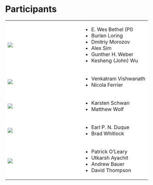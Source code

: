 # Participants
<table style="border: 0px;">
<tr style="background: #fff;"><td width="225px">
<img src="https://data.kitware.com/api/v1/item/5af07a3d8d777f0685797cd2/download"></td><td>
<ul>
<li> E. Wes Bethel (PI)
<li> Burlen Loring
<li> Dmitriy Morozov
<li> Alex Sim
<li> Gunther H. Weber
<li> Kesheng (John) Wu
</ul>
</td></tr>
<tr style="background: #fff;"><td width="225px">
<img src="https://data.kitware.com/api/v1/item/5af07a3d8d777f0685797ccf/download"></td><td>
<ul>
<li> Venkatram Vishwanath
<li> Nicola Ferrier
</ul>
</td></tr>
<tr style="background: #fff;"><td width="225px">
<img src="https://data.kitware.com/api/v1/item/5af07a3c8d777f0685797ccc/download"></td><td>
<ul>
<li> Karsten Schwan
<li> Matthew Wolf
</ul>
</td></tr>
<tr style="background: #fff;"><td width="225px">
<img src="https://data.kitware.com/api/v1/item/5af07a3b8d777f0685797cc9/download"></td><td>
<ul>
<li> Earl P. N. Duque
<li> Brad Whitlock
</ul>
</td></tr>
<tr style="background: #fff;"><td width="225px">
<img src="https://data.kitware.com/api/v1/item/5af07a3a8d777f0685797cc6/download"></td><td>
<ul>
<li> Patrick O’Leary
<li> Utkarsh Ayachit
<li> Andrew Bauer
<li> David Thompson
</ul>
</td></tr>
</table>

